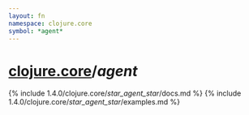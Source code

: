 ```yaml
---
layout: fn
namespace: clojure.core
symbol: *agent*
---
```


# [clojure.core](../)/*agent*

{% include 1.4.0/clojure.core/_star_agent_star_/docs.md %}
{% include 1.4.0/clojure.core/_star_agent_star_/examples.md %}

